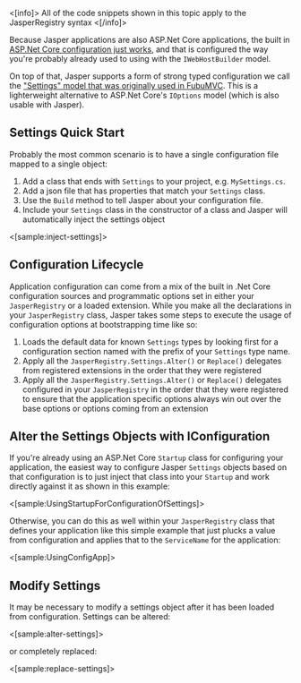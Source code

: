 <!--title: Application Configuration and Settings-->

<[info]> 
All of the code snippets shown in this topic apply to the JasperRegistry syntax
<[/info]>

Because Jasper applications are also ASP.Net Core applications, the built in [ASP.Net Core configuration just works](https://docs.microsoft.com/en-us/aspnet/core/fundamentals/configuration/?view=aspnetcore-2.2), and that is configured the way
you're probably already used to using with the `IWebHostBuilder` model.

On top of that, Jasper supports a form of strong typed configuration
we call the ["Settings" model that was originally used in FubuMVC](https://jeremydmiller.com/2014/11/07/strong_typed_configuration/). This is a lighterweight alternative to ASP.Net Core's `IOptions` model (which is also usable with Jasper).

## Settings Quick Start

Probably the most common scenario is to have a single configuration file mapped to a single object:

1. Add a class that ends with `Settings` to your project, e.g. `MySettings.cs`.
2. Add a json file that has properties that match your `Settings` class.
3. Use the `Build` method to tell Jasper about your configuration file.
4. Include your `Settings` class in the constructor of a class and Jasper will automatically inject the settings object

<[sample:inject-settings]>

## Configuration Lifecycle

Application configuration can come from a mix of the built in .Net Core configuration sources and programmatic options set in either your
`JasperRegistry` or a loaded extension. While you make all the declarations in your `JasperRegistry` class, Jasper takes some steps to execute the usage of configuration options at bootstrapping time like so:

1. Loads the default data for known `Settings` types by looking first for a configuration section named with the prefix of your `Settings` type name.
1. Apply all the `JasperRegistry.Settings.Alter()` or `Replace()` delegates from registered extensions in the order that they were registered
1. Apply all the `JasperRegistry.Settings.Alter()` or `Replace()` delegates configured in your `JasperRegistry` in the order that they were
   registered to ensure that the application specific options always win out over the base options or options coming from an extension



## Alter the Settings Objects with IConfiguration

If you're already using an ASP.Net Core `Startup` class for configuring your application, the easiest way to configure
Jasper `Settings` objects based on that configuration is to just inject that class into your `Startup` and work directly against it as
shown in this example:

<[sample:UsingStartupForConfigurationOfSettings]>

Otherwise, you can do this as well within your `JasperRegistry` class that defines
your application like this simple example that just plucks a value from configuration and applies
that to the `ServiceName` for the application:

<[sample:UsingConfigApp]>



## Modify Settings

It may be necessary to modify a settings object after it has been loaded from configuration.  Settings can be altered:

<[sample:alter-settings]>

or completely replaced:

<[sample:replace-settings]>
